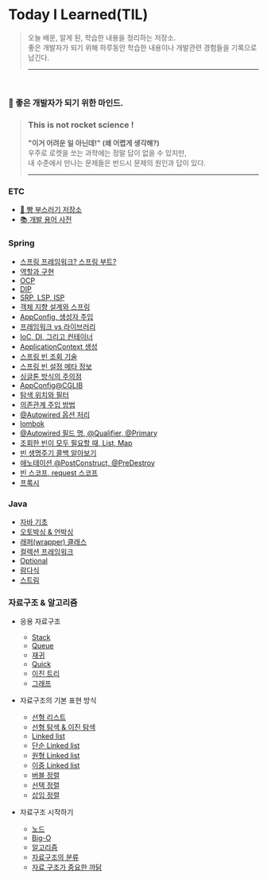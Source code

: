 # Today I Learned(TIL)

>오늘 배운, 알게 된, 학습한 내용을 정리하는 저장소. <br/>
>좋은 개발자가 되기 위해 하루동안 학습한 내용이나 개발관련 경험들을 기록으로 남긴다.
> ***
<br/>

### 📌 좋은 개발자가 되기 위한 마인드.
>### **This is not rocket science !**
>**"이거 어려운 일 아닌데!" (왜 어렵게 생각해?)**
><br/>우주로 로켓을 쏘는 과학에는 정말 답이 없을 수 있지만, 
><br/>내 수준에서 만나는 문제들은 반드시 문제의 원인과 답이 있다.
> ***

### ETC
- [🍞 빵 부스러기 저장소](https://github.com/mingseok/TIL/blob/main/%EB%B9%B5%20%EB%B6%80%EC%8A%A4%EB%9F%AC%EA%B8%B0/%EB%B9%B5%20%EB%B6%80%EC%8A%A4%EB%9F%AC%EA%B8%B0.md)<br/>
- [:books: 개발 용어 사전](https://github.com/mingseok/TIL/blob/main/%EA%B0%9C%EB%B0%9C%20%EC%9A%A9%EC%96%B4%20%EC%82%AC%EC%A0%84/%EA%B0%9C%EB%B0%9C%20%EC%9A%A9%EC%96%B4.md)<br/>


### Spring
- [스프링 프레임워크? 스프링 부트?]()<br/>
- [역할과 구현]()<br/>
- [OCP]()<br/>
- [DIP]()<br/>
- [SRP, LSP, ISP]()<br/>
- [객체 지향 설계와 스프링]()<br/>
- [AppConfig, 생성자 주입]()<br/>
- [프레임워크 vs 라이브러리]()<br/>
- [IoC, DI, 그리고 컨테이너]()<br/>
- [ApplicationContext 생성]()<br/>
- [스프링 빈 조회 기술]()<br/>
- [스프링 빈 설정 메타 정보]()<br/>
- [싱글톤 방식의 주의점]()<br/>
- [AppConfig@CGLIB]()<br/>
- [탐색 위치와 필터]()<br/>
- [의존관계 주입 방법]()<br/>
- [@Autowired 옵션 처리]()<br/>
- [lombok]()<br/>
- [@Autowired 필드 명, @Qualifier, @Primary]()<br/>
- [조회한 빈이 모두 필요할 때, List, Map]()<br/>
- [빈 생명주기 콜백 알아보기]()<br/>
- [애노테이션 @PostConstruct, @PreDestroy]()<br/>
- [빈 스코프, request 스코프]()<br/>
- [프록시]()<br/>







### Java
- [자바 기초](https://github.com/mingseok/TIL/tree/main/%EC%9E%90%EB%B0%94)<br/>
- [오토박싱 & 언박싱](https://github.com/mingseok/TIL/blob/main/%EC%9E%90%EB%B0%94/%EC%98%A4%ED%86%A0%EB%B0%95%EC%8B%B1%20%26%20%EC%96%B8%EB%B0%95%EC%8B%B1.md)<br/>
- [래퍼(wrapper) 클래스](https://github.com/mingseok/TIL/blob/main/%EC%9E%90%EB%B0%94/%EB%9E%98%ED%8D%BC(wrapper)%20%ED%81%B4%EB%9E%98%EC%8A%A4%2C%20%EB%B3%80%ED%99%98%ED%95%98%EB%8A%94%20%EB%B0%A9%EB%B2%95.md)<br/>
- [컬렉션 프레임워크](https://github.com/mingseok/TIL/tree/main/%EC%9E%90%EB%B0%94/%EC%BB%AC%EB%A0%89%EC%85%98%20%ED%94%84%EB%A0%88%EC%9E%84%EC%9B%8C%ED%81%AC)<br/>
- [Optional<T>](https://github.com/mingseok/TIL/blob/main/%EC%9E%90%EB%B0%94/Optional.md)<br/>
- [람다식]()<br/>
- [스트림]()<br/>




### 자료구조 & 알고리즘

- 응용 자료구조 
  - [Stack](https://github.com/mingseok/TIL/blob/main/%EC%9E%90%EB%A3%8C%EA%B5%AC%EC%A1%B0%20%26%20%EC%95%8C%EA%B3%A0%EB%A6%AC%EC%A6%98/Stack.md)<br/>
   - [Queue](https://github.com/mingseok/TIL/blob/main/%EC%9E%90%EB%A3%8C%EA%B5%AC%EC%A1%B0%20%26%20%EC%95%8C%EA%B3%A0%EB%A6%AC%EC%A6%98/Queue.md)<br/>
   - [재귀](https://github.com/mingseok/TIL/blob/main/%EC%9E%90%EB%A3%8C%EA%B5%AC%EC%A1%B0%20%26%20%EC%95%8C%EA%B3%A0%EB%A6%AC%EC%A6%98/%EC%9E%AC%EA%B7%80.md)<br/>
   - [Quick](https://github.com/mingseok/TIL/blob/main/%EC%9E%90%EB%A3%8C%EA%B5%AC%EC%A1%B0%20%26%20%EC%95%8C%EA%B3%A0%EB%A6%AC%EC%A6%98/%ED%80%B5.md)<br/>
   - [이진 트리](https://github.com/mingseok/TIL/blob/main/%EC%9E%90%EB%A3%8C%EA%B5%AC%EC%A1%B0%20%26%20%EC%95%8C%EA%B3%A0%EB%A6%AC%EC%A6%98/%EC%9D%B4%EC%A7%84%20%ED%8A%B8%EB%A6%AC.md)<br/>
   - [그래프](https://github.com/mingseok/TIL/blob/main/%EC%9E%90%EB%A3%8C%EA%B5%AC%EC%A1%B0%20%26%20%EC%95%8C%EA%B3%A0%EB%A6%AC%EC%A6%98/%EA%B7%B8%EB%9E%98%ED%94%84.md) 



- 자료구조의 기본 표현 방식
  - [선형 리스트](https://github.com/mingseok/TIL/blob/main/%EC%9E%90%EB%A3%8C%EA%B5%AC%EC%A1%B0%20%26%20%EC%95%8C%EA%B3%A0%EB%A6%AC%EC%A6%98/%EC%84%A0%ED%98%95%20%EB%A6%AC%EC%8A%A4%ED%8A%B8.md)<br/>
  - [선형 탐색 & 이진 탐색](https://github.com/mingseok/TIL/blob/main/%EC%9E%90%EB%A3%8C%EA%B5%AC%EC%A1%B0%20%26%20%EC%95%8C%EA%B3%A0%EB%A6%AC%EC%A6%98/%EC%84%A0%ED%98%95%20%EA%B2%80%EC%83%89%20%26%20%EC%9D%B4%EC%A7%84%20%EA%B2%80%EC%83%89.md)<br/>
  - [Linked list](https://github.com/mingseok/TIL/blob/main/%EC%9E%90%EB%A3%8C%EA%B5%AC%EC%A1%B0%20%26%20%EC%95%8C%EA%B3%A0%EB%A6%AC%EC%A6%98/%EC%97%B0%EA%B2%B0%20%EB%A6%AC%EC%8A%A4%ED%8A%B8%20%ED%91%9C%ED%98%84.md)<br/>
  - [단순 Linked list](https://github.com/mingseok/TIL/blob/main/%EC%9E%90%EB%A3%8C%EA%B5%AC%EC%A1%B0%20%26%20%EC%95%8C%EA%B3%A0%EB%A6%AC%EC%A6%98/%EB%8B%A8%EC%88%9C%20%EC%97%B0%EA%B2%B0%20%EB%A6%AC%EC%8A%A4%ED%8A%B8%EC%9D%98%20%EC%95%8C%EA%B3%A0%EB%A6%AC%EC%A6%98.md)<br/>
  - [원형 Linked list](https://github.com/mingseok/TIL/blob/main/%EC%9E%90%EB%A3%8C%EA%B5%AC%EC%A1%B0%20%26%20%EC%95%8C%EA%B3%A0%EB%A6%AC%EC%A6%98/%EC%9B%90%ED%98%95%20%EC%97%B0%EA%B2%B0%20%EB%A6%AC%EC%8A%A4%ED%8A%B8.md)<br/>
  - [이중 Linked list](https://github.com/mingseok/TIL/blob/main/%EC%9E%90%EB%A3%8C%EA%B5%AC%EC%A1%B0%20%26%20%EC%95%8C%EA%B3%A0%EB%A6%AC%EC%A6%98/%EC%9D%B4%EC%A4%91%20%EC%97%B0%EA%B2%B0%20%EB%A6%AC%EC%8A%A4%ED%8A%B8.md)<br/>
  - [버블 정렬](https://github.com/mingseok/TIL/blob/main/%EC%9E%90%EB%A3%8C%EA%B5%AC%EC%A1%B0%20%26%20%EC%95%8C%EA%B3%A0%EB%A6%AC%EC%A6%98/%EB%B2%84%EB%B8%94%20%EC%A0%95%EB%A0%AC.md)<br/>
  - [선택 정렬](https://github.com/mingseok/TIL/blob/main/%EC%9E%90%EB%A3%8C%EA%B5%AC%EC%A1%B0%20%26%20%EC%95%8C%EA%B3%A0%EB%A6%AC%EC%A6%98/%EC%84%A0%ED%83%9D%20%EC%A0%95%EB%A0%AC.md)<br/>
  - [삽입 정렬](https://github.com/mingseok/TIL/blob/main/%EC%9E%90%EB%A3%8C%EA%B5%AC%EC%A1%B0%20%26%20%EC%95%8C%EA%B3%A0%EB%A6%AC%EC%A6%98/%EC%82%BD%EC%9E%85%20%EC%A0%95%EB%A0%AC.md)<br/>



- 자료구조 시작하기
  - [노드](https://github.com/mingseok/TIL/blob/main/%EC%9E%90%EB%A3%8C%EA%B5%AC%EC%A1%B0%20%26%20%EC%95%8C%EA%B3%A0%EB%A6%AC%EC%A6%98/%EB%85%B8%EB%93%9C.md)<br/>
  - [Big-O](https://github.com/mingseok/TIL/blob/main/%EC%9E%90%EB%A3%8C%EA%B5%AC%EC%A1%B0%20%26%20%EC%95%8C%EA%B3%A0%EB%A6%AC%EC%A6%98/Big_O.md)<br/> 
  - [알고리즘](https://github.com/mingseok/TIL/blob/main/%EC%9E%90%EB%A3%8C%EA%B5%AC%EC%A1%B0%20%26%20%EC%95%8C%EA%B3%A0%EB%A6%AC%EC%A6%98/%EC%95%8C%EA%B3%A0%EB%A6%AC%EC%A6%98.md)<br/>   
  - [자료구조의 분류](https://github.com/mingseok/TIL/blob/main/%EC%9E%90%EB%A3%8C%EA%B5%AC%EC%A1%B0%20%26%20%EC%95%8C%EA%B3%A0%EB%A6%AC%EC%A6%98/%EC%9E%90%EB%A3%8C%EA%B5%AC%EC%A1%B0%EC%9D%98%20%EB%B6%84%EB%A5%98.md)<br/>
  - [자료 구조가 중요한 까닭](https://github.com/mingseok/TIL/blob/main/%EC%9E%90%EB%A3%8C%EA%B5%AC%EC%A1%B0%20%26%20%EC%95%8C%EA%B3%A0%EB%A6%AC%EC%A6%98/%EC%9E%90%EB%A3%8C%20%EA%B5%AC%EC%A1%B0%EA%B0%80%20%EC%A4%91%EC%9A%94%ED%95%9C%20%EA%B9%8C%EB%8B%AD.md)<br/>

